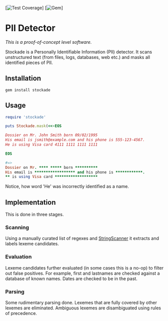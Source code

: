 [![Test Coverage](https://api.codeclimate.com/v1/badges/a99a88d28ad37a79dbf6/test_coverage)]
[![Gem](https://img.shields.io/gem/v/stockade.svg?style=flat)]

# PII Detector

_This is a proof-of-concept level software._

Stockade is a Personally Identifiable Information (PII) detector. It scans
unstructured text (from files, logs, databases, web etc.) and masks all
identified pieces of PII.

## Installation

```
gem install stockade
```

## Usage

```ruby
require 'stockade'

puts Stockade.mask(<<-EOS

Dossier on Mr. John Smith born 09/02/1995
His email is jsmith@example.com and his phone is 555-123-4567.
He is using Visa card 4111 1111 1111 1111

EOS

#=>
Dossier on Mr. **** ***** born **********
His email is ****************** and his phone is ************.
** is using Visa card *******************

```
Notice, how word 'He' was incorrectly identified as a name.

## Implementation

This is done in three stages.

### Scanning

Using a manually curated list of regexes and
[StringScanner](https://ruby-doc.org/stdlib-2.5.1/libdoc/strscan/rdoc/StringScanner.html)
it extracts and labels lexeme candidates.

### Evaluation

Lexeme candidates further evaluated (in some cases this is a no-op) to filter
out false positives.  For example, first and lastnames are checked against a
database of known names. Dates are checked to be in the past.

### Parsing

Some rudimentary parsing done. Lexemes that are fully covered by other lexemes
are eliminated. Ambiguous lexemes are disambiguated using rules of precedence.
